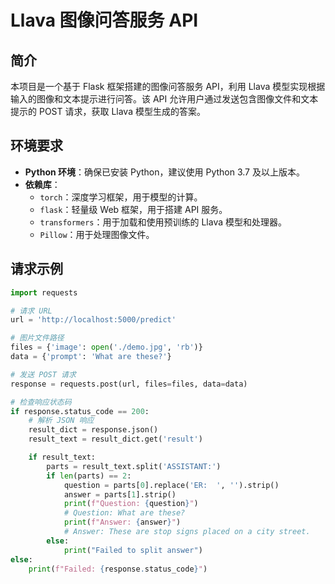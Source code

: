 # Llava 图像问答服务 API

## 简介

本项目是一个基于 Flask 框架搭建的图像问答服务 API，利用 Llava 模型实现根据输入的图像和文本提示进行问答。该 API 允许用户通过发送包含图像文件和文本提示的 POST 请求，获取 Llava 模型生成的答案。

## 环境要求

- **Python 环境**：确保已安装 Python，建议使用 Python 3.7 及以上版本。
- **依赖库**：
  - `torch`：深度学习框架，用于模型的计算。
  - `flask`：轻量级 Web 框架，用于搭建 API 服务。
  - `transformers`：用于加载和使用预训练的 Llava 模型和处理器。
  - `Pillow`：用于处理图像文件。

## 请求示例

```python
import requests

# 请求 URL
url = 'http://localhost:5000/predict'

# 图片文件路径
files = {'image': open('./demo.jpg', 'rb')}
data = {'prompt': 'What are these?'}

# 发送 POST 请求
response = requests.post(url, files=files, data=data)

# 检查响应状态码
if response.status_code == 200:
    # 解析 JSON 响应
    result_dict = response.json()
    result_text = result_dict.get('result')

    if result_text:
        parts = result_text.split('ASSISTANT:')
        if len(parts) == 2:
            question = parts[0].replace('ER:  ', '').strip()
            answer = parts[1].strip()
            print(f"Question: {question}")
            # Question: What are these?
            print(f"Answer: {answer}")
            # Answer: These are stop signs placed on a city street.
        else:
            print("Failed to split answer")
else:
    print(f"Failed: {response.status_code}")

```
